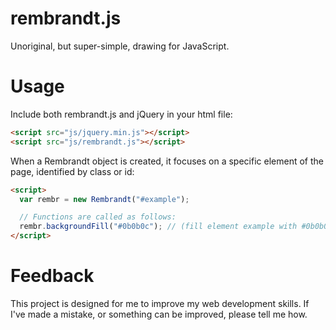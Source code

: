 rembrandt.js
============

Unoriginal, but super-simple, drawing for JavaScript.

# Usage

Include both rembrandt.js and jQuery in your html file:

```html
<script src="js/jquery.min.js"></script>
<script src="js/rembrandt.js"></script>
```

When a Rembrandt object is created, it focuses on a specific element of
the page, identified by class or id:

```html
<script>
  var rembr = new Rembrandt("#example");

  // Functions are called as follows:
  rembr.backgroundFill("#0b0b0c"); // (fill element example with #0b0b0c);
</script>
```

# Feedback

This project is designed for me to improve my web development skills. If
I've made a mistake, or something can be improved, please tell me how.
